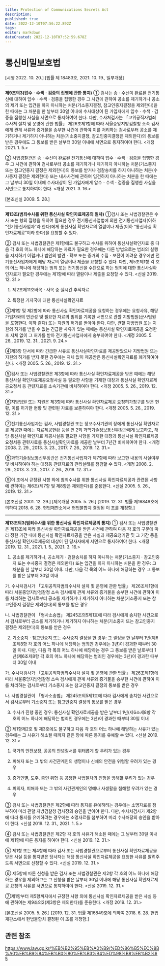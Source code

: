 ```yaml
---
title: Protection of Communications Secrets Act
description: 
published: true
date: 2022-12-10T07:56:22.892Z
tags: 
editor: markdown
dateCreated: 2022-12-10T07:52:59.678Z
---
```


# 통신비밀보호법

[시행 2022. 10. 20.] [법률 제 18483호, 2021. 10. 19., 일부개정]

------

**제9조의3(압수ㆍ수색ㆍ검증의 집행에 관한 통지)** ① 검사는 송ㆍ수신이 완료된 전기통신에 대하여 압수ㆍ수색ㆍ검증을 집행한 경우 그 사건에 관하여 공소를 제기하거나 공소의 제기 또는 입건을 하지 아니하는 처분(기소중지결정, 참고인중지결정을 제외한다)을 한 때에는 그 처분을 한 날부터 30일 이내에 수사대상이 된 가입자에게 압수ㆍ수색ㆍ검증을 집행한 사실을 서면으로 통지하여야 한다. 다만, 수사처검사는 「고위공직자범죄수사처 설치 및 운영에 관한 법률」 제26조제1항에 따라 서울중앙지방검찰청 소속 검사에게 관계 서류와 증거물을 송부한 사건에 관하여 이를 처리하는 검사로부터 공소를 제기하거나 제기하지 아니하는 처분(기소중지결정, 참고인중지결정은 제외한다)의 통보를 받은 경우에도 그 통보를 받은 날부터 30일 이내에 서면으로 통지하여야 한다. <개정 2021. 1. 5.>

② 사법경찰관은 송ㆍ수신이 완료된 전기통신에 대하여 압수ㆍ수색ㆍ검증을 집행한 경우 그 사건에 관하여 검사로부터 공소를 제기하거나 제기하지 아니하는 처분(기소중지 또는 참고인중지 결정은 제외한다)의 통보를 받거나 검찰송치를 하지 아니하는 처분(수사중지 결정은 제외한다) 또는 내사사건에 관하여 입건하지 아니하는 처분을 한 때에는 그 날부터 30일 이내에 수사대상이 된 가입자에게 압수ㆍ수색ㆍ검증을 집행한 사실을 서면으로 통지하여야 한다. <개정 2021. 3. 16.>

[본조신설 2009. 5. 28.]

------

**제13조(범죄수사를 위한 통신사실 확인자료제공의 절차)** ①검사 또는 사법경찰관은 수사 또는 형의 집행을 위하여 필요한 경우 전기통신사업법에 의한 전기통신사업자(이하 “전기통신사업자”라 한다)에게 통신사실 확인자료의 열람이나 제출(이하 “통신사실 확인자료제공”이라 한다)을 요청할 수 있다.

② 검사 또는 사법경찰관은 제1항에도 불구하고 수사를 위하여 통신사실확인자료 중 다음 각 호의 어느 하나에 해당하는 자료가 필요한 경우에는 다른 방법으로는 범죄의 실행을 저지하기 어렵거나 범인의 발견ㆍ확보 또는 증거의 수집ㆍ보전이 어려운 경우에만 전기통신사업자에게 해당 자료의 열람이나 제출을 요청할 수 있다. 다만, 제5조제1항 각 호의 어느 하나에 해당하는 범죄 또는 전기통신을 수단으로 하는 범죄에 대한 통신사실확인자료가 필요한 경우에는 제1항에 따라 열람이나 제출을 요청할 수 있다. <신설 2019. 12. 31.>

1. 제2조제11호바목ㆍ사목 중 실시간 추적자료

2. 특정한 기지국에 대한 통신사실확인자료

③제1항 및 제2항에 따라 통신사실 확인자료제공을 요청하는 경우에는 요청사유, 해당 가입자와의 연관성 및 필요한 자료의 범위를 기록한 서면으로 관할 지방법원(군사법원을 포함한다. 이하 같다) 또는 지원의 허가를 받아야 한다. 다만, 관할 지방법원 또는 지원의 허가를 받을 수 없는 긴급한 사유가 있는 때에는 통신사실 확인자료제공을 요청한 후 지체 없이 그 허가를 받아 전기통신사업자에게 송부하여야 한다. <개정 2005. 5. 26., 2019. 12. 31., 2021. 9. 24.>

④제3항 단서에 따라 긴급한 사유로 통신사실확인자료를 제공받았으나 지방법원 또는 지원의 허가를 받지 못한 경우에는 지체 없이 제공받은 통신사실확인자료를 폐기하여야 한다. <개정 2005. 5. 26., 2019. 12. 31.>

⑤검사 또는 사법경찰관은 제3항에 따라 통신사실 확인자료제공을 받은 때에는 해당 통신사실 확인자료제공요청사실 등 필요한 사항을 기재한 대장과 통신사실 확인자료제공요청서 등 관련자료를 소속기관에 비치하여야 한다. <개정 2005. 5. 26., 2019. 12. 31.>

⑥지방법원 또는 지원은 제3항에 따라 통신사실 확인자료제공 요청허가청구를 받은 현황, 이를 허가한 현황 및 관련된 자료를 보존하여야 한다. <개정 2005. 5. 26., 2019. 12. 31.>

⑦전기통신사업자는 검사, 사법경찰관 또는 정보수사기관의 장에게 통신사실 확인자료를 제공한 때에는 자료제공현황 등을 연 2회 과학기술정보통신부장관에게 보고하고, 해당 통신사실 확인자료 제공사실등 필요한 사항을 기재한 대장과 통신사실 확인자료제공요청서등 관련자료를 통신사실확인자료를 제공한 날부터 7년간 비치하여야 한다. <개정 2008. 2. 29., 2013. 3. 23., 2017. 7. 26., 2019. 12. 31.>

⑧과학기술정보통신부장관은 전기통신사업자가 제7항에 따라 보고한 내용의 사실여부 및 비치하여야 하는 대장등 관련자료의 관리실태를 점검할 수 있다. <개정 2008. 2. 29., 2013. 3. 23., 2017. 7. 26., 2019. 12. 31.>

⑨이 조에서 규정된 사항 외에 범죄수사를 위한 통신사실 확인자료제공과 관련된 사항에 관하여는 제6조(제7항 및 제8항은 제외한다)를 준용한다. <신설 2005. 5. 26., 2019. 12. 31.>

[본조신설 2001. 12. 29.]
[제목개정 2005. 5. 26.]
[2019. 12. 31. 법률 제16849호에 의하여 2018. 6. 28. 헌법재판소에서 헌법불합치 결정된 이 조를 개정함.]

------

**제13조의3(범죄수사를 위한 통신사실 확인자료제공의 통지)** ① 검사 또는 사법경찰관은 제13조에 따라 통신사실 확인자료제공을 받은 사건에 관하여 다음 각 호의 구분에 따라 정한 기간 내에 통신사실 확인자료제공을 받은 사실과 제공요청기관 및 그 기간 등을 통신사실 확인자료제공의 대상이 된 당사자에게 서면으로 통지하여야 한다. <개정 2019. 12. 31., 2021. 1. 5., 2021. 3. 16.>

1. 공소를 제기하거나, 공소제기ㆍ검찰송치를 하지 아니하는 처분(기소중지ㆍ참고인중지 또는 수사중지 결정은 제외한다) 또는 입건을 하지 아니하는 처분을 한 경우: 그 처분을 한 날부터 30일 이내. 다만, 다음 각 목의 어느 하나에 해당하는 경우 그 통보를 받은 날부터 30일 이내

가. 수사처검사가 「고위공직자범죄수사처 설치 및 운영에 관한 법률」 제26조제1항에 따라 서울중앙지방검찰청 소속 검사에게 관계 서류와 증거물을 송부한 사건에 관하여 이를 처리하는 검사로부터 공소를 제기하거나 제기하지 아니하는 처분(기소중지 또는 참고인중지 결정은 제외한다)의 통보를 받은 경우

나. 사법경찰관이 「형사소송법」 제245조의5제1호에 따라 검사에게 송치한 사건으로서 검사로부터 공소를 제기하거나 제기하지 아니하는 처분(기소중지 또는 참고인중지 결정은 제외한다)의 통보를 받은 경우

2. 기소중지ㆍ참고인중지 또는 수사중지 결정을 한 경우: 그 결정을 한 날부터 1년(제6조제8항 각 호의 어느 하나에 해당하는 범죄인 경우에는 3년)이 경과한 때부터 30일 이내. 다만, 다음 각 목의 어느 하나에 해당하는 경우 그 통보를 받은 날로부터 1년(제6조제8항 각 호의 어느 하나에 해당하는 범죄인 경우에는 3년)이 경과한 때부터 30일 이내

가. 수사처검사가 「고위공직자범죄수사처 설치 및 운영에 관한 법률」 제26조제1항에 따라 서울중앙지방검찰청 소속 검사에게 관계 서류와 증거물을 송부한 사건에 관하여 이를 처리하는 검사로부터 기소중지 또는 참고인중지 결정의 통보를 받은 경우

나. 사법경찰관이 「형사소송법」 제245조의5제1호에 따라 검사에게 송치한 사건으로서 검사로부터 기소중지 또는 참고인중지 결정의 통보를 받은 경우

3. 수사가 진행 중인 경우: 통신사실 확인자료제공을 받은 날부터 1년(제6조제8항 각 호의 어느 하나에 해당하는 범죄인 경우에는 3년)이 경과한 때부터 30일 이내

② 제1항제2호 및 제3호에도 불구하고 다음 각 호의 어느 하나에 해당하는 사유가 있는 경우에는 그 사유가 해소될 때까지 같은 항에 따른 통지를 유예할 수 있다. <신설 2019. 12. 31.>

1. 국가의 안전보장, 공공의 안녕질서를 위태롭게 할 우려가 있는 경우

2. 피해자 또는 그 밖의 사건관계인의 생명이나 신체의 안전을 위협할 우려가 있는 경우

3. 증거인멸, 도주, 증인 위협 등 공정한 사법절차의 진행을 방해할 우려가 있는 경우

4. 피의자, 피해자 또는 그 밖의 사건관계인의 명예나 사생활을 침해할 우려가 있는 경우

③ 검사 또는 사법경찰관은 제2항에 따라 통지를 유예하려는 경우에는 소명자료를 첨부하여 미리 관할 지방검찰청 검사장의 승인을 받아야 한다. 다만, 수사처검사가 제2항에 따라 통지를 유예하려는 경우에는 소명자료를 첨부하여 미리 수사처장의 승인을 받아야 한다. <신설 2019. 12. 31., 2021. 1. 5.>

④ 검사 또는 사법경찰관은 제2항 각 호의 사유가 해소된 때에는 그 날부터 30일 이내에 제1항에 따른 통지를 하여야 한다. <신설 2019. 12. 31.>

⑤ 제1항 또는 제4항에 따라 검사 또는 사법경찰관으로부터 통신사실 확인자료제공을 받은 사실 등을 통지받은 당사자는 해당 통신사실 확인자료제공을 요청한 사유를 알려주도록 서면으로 신청할 수 있다. <신설 2019. 12. 31.>

⑥ 제5항에 따른 신청을 받은 검사 또는 사법경찰관은 제2항 각 호의 어느 하나에 해당하는 경우를 제외하고는 그 신청을 받은 날부터 30일 이내에 해당 통신사실 확인자료제공 요청의 사유를 서면으로 통지하여야 한다. <신설 2019. 12. 31.>

⑦제1항부터 제5항까지에서 규정한 사항 외에 통신사실 확인자료제공을 받은 사실 등에 관하여는 제9조의2(제3항은 제외한다)를 준용한다. <개정 2019. 12. 31.>

[본조신설 2005. 5. 26.]
[2019. 12. 31. 법률 제16849호에 의하여 2018. 6. 28. 헌법재판소에서 헌법불합치 결정된 이 조를 개정함.]

## 관련 참조
https://www.law.go.kr/%EB%B2%95%EB%A0%B9/%ED%86%B5%EC%8B%A0%EB%B9%84%EB%B0%80%EB%B3%B4%ED%98%B8%EB%B2%95
